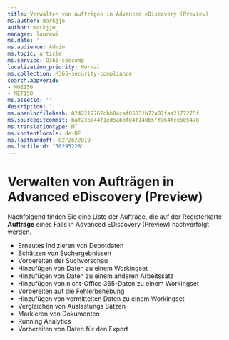 ```yaml
---
title: Verwalten von Aufträgen in Advanced eDiscovery (Preview)
ms.author: markjjo
author: markjjo
manager: laurawi
ms.date: ''
ms.audience: Admin
ms.topic: article
ms.service: O365-seccomp
localization_priority: Normal
ms.collection: M365-security-compliance
search.appverid:
- MOE150
- MET150
ms.assetid: ''
description: ''
ms.openlocfilehash: 8242212767cbb04caf05831b72a07faa2177275f
ms.sourcegitcommit: baf23be44f1ed5abbf84f140b5ffa64fce605478
ms.translationtype: MT
ms.contentlocale: de-DE
ms.lasthandoff: 02/26/2019
ms.locfileid: "30295228"
---
```

# <a name="manage-jobs-in-advanced-ediscovery-preview"></a>Verwalten von Aufträgen in Advanced eDiscovery (Preview)

Nachfolgend finden Sie eine Liste der Aufträge, die auf der Registerkarte **Aufträge** eines Falls in Advanced EDiscovery (Preview) nachverfolgt werden.

- Erneutes Indizieren von Depotdaten
- Schätzen von Suchergebnissen
- Vorbereiten der Suchvorschau
- Hinzufügen von Daten zu einem Workingset
- Hinzufügen von Daten zu einem anderen Arbeitssatz
- Hinzufügen von nicht-Office 365-Daten zu einem Workingset
- Vorbereiten auf die Fehlerbehebung
- Hinzufügen von vermittelten Daten zu einem Workingset
- Vergleichen von Auslastungs Sätzen
- Markieren von Dokumenten
- Running Analytics
- Vorbereiten von Daten für den Export
